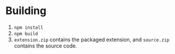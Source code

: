 # Building

1. `npm install`
2. `npm build`
3. `extension.zip` contains the packaged extension, and `source.zip` contains the source code.
